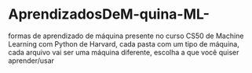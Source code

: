 # AprendizadosDeM-quina-ML-
formas de aprendizado de máquina presente no curso CS50 de Machine Learning com Python de Harvard, cada pasta com um tipo de máquina, cada arquivo vai ser uma máquina diferente, escolha a que você quiser aprender/usar
